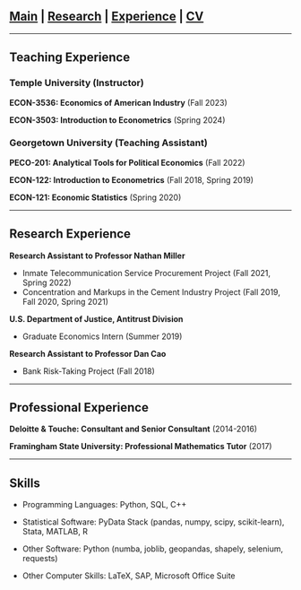 ## [Main](https://gsileo.github.io/) | [Research](/research.html) | [Experience](/experience.html) | [CV](/cv/sileo_cv.pdf)

* * *


## Teaching Experience
### Temple University (Instructor)
**ECON-3536: Economics of American Industry** (Fall 2023)

**ECON-3503: Introduction to Econometrics** (Spring 2024)

### Georgetown University (Teaching Assistant)
**PECO-201: Analytical Tools for Political Economics** (Fall 2022)

**ECON-122: Introduction to Econometrics** (Fall 2018, Spring 2019)

**ECON-121: Economic Statistics** (Spring 2020)

* * *

## Research Experience
**Research Assistant to Professor Nathan Miller**
  - Inmate Telecommunication Service Procurement Project (Fall 2021, Spring 2022)
  - Concentration and Markups in the Cement Industry Project (Fall 2019, Fall 2020, Spring 2021)

**U.S. Department of Justice, Antitrust Division** 
  - Graduate Economics Intern (Summer 2019)
    
**Research Assistant to Professor Dan Cao**
  - Bank Risk-Taking Project (Fall 2018)

* * *

## Professional Experience

**Deloitte & Touche: Consultant and Senior Consultant** (2014-2016)

**Framingham State University: Professional Mathematics Tutor** (2017)

* * *

## Skills
- Programming Languages: Python, SQL, C++

- Statistical Software: PyData Stack (pandas, numpy, scipy, scikit-learn), Stata, MATLAB, R

- Other Software: Python (numba, joblib, geopandas, shapely, selenium, requests)

- Other Computer Skills: LaTeX, SAP, Microsoft Office Suite
